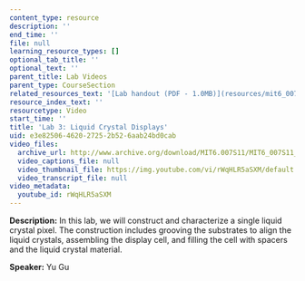 ```yaml
---
content_type: resource
description: ''
end_time: ''
file: null
learning_resource_types: []
optional_tab_title: ''
optional_text: ''
parent_title: Lab Videos
parent_type: CourseSection
related_resources_text: '[Lab handout (PDF - 1.0MB)](resources/mit6_007s11_lab3)'
resource_index_text: ''
resourcetype: Video
start_time: ''
title: 'Lab 3: Liquid Crystal Displays'
uid: e3e82506-4620-2725-2b52-6aab24bd0cab
video_files:
  archive_url: http://www.archive.org/download/MIT6.007S11/MIT6_007S11_lab03_300k.mp4
  video_captions_file: null
  video_thumbnail_file: https://img.youtube.com/vi/rWqHLR5aSXM/default.jpg
  video_transcript_file: null
video_metadata:
  youtube_id: rWqHLR5aSXM
---
```


**Description:** In this lab, we will construct and characterize a single liquid crystal pixel. The construction includes grooving the substrates to align the liquid crystals, assembling the display cell, and filling the cell with spacers and the liquid crystal material.

**Speaker:** Yu Gu